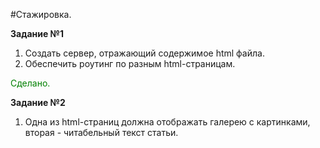 #Стажировка.

**Задание №1**

1. Создать сервер, отражающий содержимое html файла.
2. Обеспечить роутинг по разным html-страницам.

<span style="color:green"> Сделано. 

**Задание №2**

1. Одна из html-страниц должна отображать галерею с картинками, вторая - читабельный текст статьи.